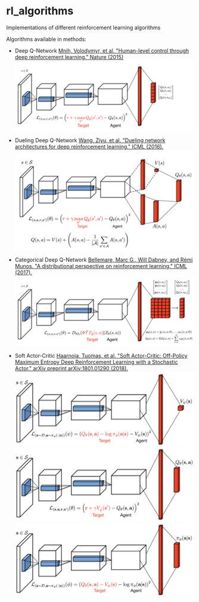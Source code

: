 # rl_algorithms
Implementations of different reinforcement learning algorithms

Algorithms available in methods:

- Deep Q-Network [Mnih, Volodymyr, et al. "Human-level control through deep reinforcement learning." Nature (2015)](https://pra.open.tips/storage.googleapis.com/deepmind-media/dqn/DQNNaturePaper.pdf)
![alt text](/img/dqn_classic.png)

- Dueling Deep Q-Network [Wang, Ziyu, et al. "Dueling network architectures for deep reinforcement learning." ICML (2016).](https://arxiv.org/pdf/1511.06581.pdf)
![alt text](/img/dqn_dueling.png)

- Categorical Deep Q-Network [Bellemare, Marc G., Will Dabney, and Rémi Munos. "A distributional perspective on reinforcement learning." ICML (2017).](https://arxiv.org/pdf/1707.06887)
![alt text](/img/dqn_categorical.png)

- Soft Actor-Critic [Haarnoja, Tuomas, et al. "Soft Actor-Critic: Off-Policy Maximum Entropy Deep Reinforcement Learning with a Stochastic Actor." arXiv preprint arXiv:1801.01290 (2018).](https://arxiv.org/pdf/1801.01290)
![alt text](/img/sac_v_network.png)
![alt text](/img/sac_q_network.png)
![alt text](/img/sac_p_network.png)

